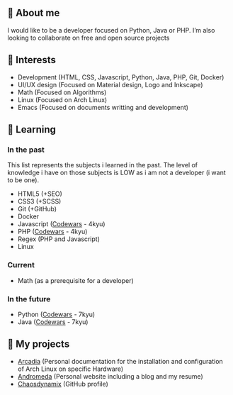 ## 👋 About me
I would like to be a developer focused on Python, Java or PHP. I’m also looking to collaborate on free and open source projects

## 👀 Interests
- Development (HTML, CSS, Javascript, Python, Java, PHP, Git, Docker)
- UI/UX design (Focused on Material design, Logo and Inkscape)
- Math (Focused on Algorithms)
- Linux (Focused on Arch Linux)
- Emacs (Focused on documents writting and development)

## 🌱 Learning

### In the past
This list represents the subjects i learned in the past. The level of knowledge i have on those subjects is LOW as i am not a developer (i want to be one).
- HTML5 (+SEO)
- CSS3 (+SCSS)
- Git (+GitHub)
- Docker
- Javascript ([Codewars](https://www.codewars.com/users/ChaosDynamix) - 4kyu)
- PHP ([Codewars](https://www.codewars.com/users/ChaosDynamix) - 4kyu)
- Regex (PHP and Javascript)
- Linux

### Current
- Math (as a prerequisite for a developer)

### In the future
- Python ([Codewars](https://www.codewars.com/users/ChaosDynamix) - 7kyu)
- Java ([Codewars](https://www.codewars.com/users/ChaosDynamix) - 7kyu)

## 🚀 My projects
- [Arcadia](https://github.com/ChaosDynamix/Arcadia) (Personal documentation for the installation and configuration of Arch Linux on specific Hardware)
- [Andromeda](https://github.com/ChaosDynamix/Andromeda) (Personal website including a blog and my resume)
- [Chaosdynamix](https://github.com/ChaosDynamix/ChaosDynamix) (GitHub profile)

